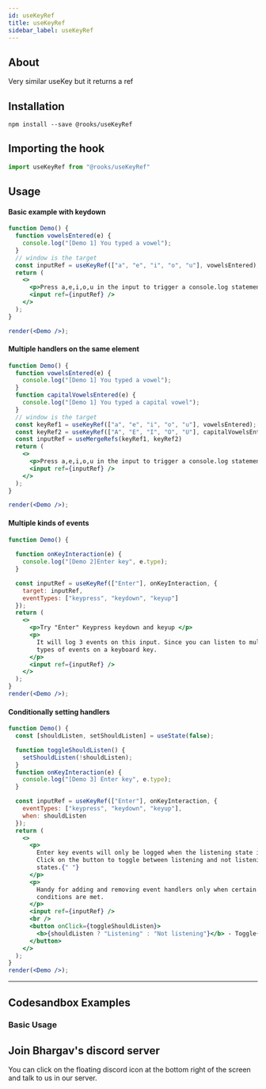 ```yaml
---
id: useKeyRef
title: useKeyRef
sidebar_label: useKeyRef
---
```



    

## About

Very similar useKey but it returns a ref

[//]: # "Main"

## Installation

    npm install --save @rooks/useKeyRef

## Importing the hook

```javascript
import useKeyRef from "@rooks/useKeyRef"
```

## Usage

#### Basic example with keydown

```jsx
function Demo() {
  function vowelsEntered(e) {
    console.log("[Demo 1] You typed a vowel");
  }
  // window is the target
  const inputRef = useKeyRef(["a", "e", "i", "o", "u"], vowelsEntered);
  return (
    <>
      <p>Press a,e,i,o,u in the input to trigger a console.log statement</p>
      <input ref={inputRef} />
    </>
  );
}

render(<Demo />);
```

#### Multiple handlers on the same element

```jsx
function Demo() {
  function vowelsEntered(e) {
    console.log("[Demo 1] You typed a vowel");
  }
  function capitalVowelsEntered(e) {
    console.log("[Demo 1] You typed a capital vowel");
  }
  // window is the target
  const keyRef1 = useKeyRef(["a", "e", "i", "o", "u"], vowelsEntered);
  const keyRef2 = useKeyRef(["A", "E", "I", "O", "U"], capitalVowelsEntered);
  const inputRef = useMergeRefs(keyRef1, keyRef2)
  return (
    <>
      <p>Press a,e,i,o,u in the input to trigger a console.log statement</p>
      <input ref={inputRef} />
    </>
  );
}

render(<Demo />);
```

#### Multiple kinds of events

```jsx
function Demo() {
  
  function onKeyInteraction(e) {
    console.log("[Demo 2]Enter key", e.type);
  }

  const inputRef = useKeyRef(["Enter"], onKeyInteraction, {
    target: inputRef,
    eventTypes: ["keypress", "keydown", "keyup"]
  });
  return (
    <>
      <p>Try "Enter" Keypress keydown and keyup </p>
      <p>
        It will log 3 events on this input. Since you can listen to multiple
        types of events on a keyboard key.
      </p>
      <input ref={inputRef} />
    </>
  );
}
render(<Demo />);
```

#### Conditionally setting handlers

```jsx
function Demo() {
  const [shouldListen, setShouldListen] = useState(false);

  function toggleShouldListen() {
    setShouldListen(!shouldListen);
  }
  function onKeyInteraction(e) {
    console.log("[Demo 3] Enter key", e.type);
  }

  const inputRef = useKeyRef(["Enter"], onKeyInteraction, {
    eventTypes: ["keypress", "keydown", "keyup"],
    when: shouldListen
  });
  return (
    <>
      <p>
        Enter key events will only be logged when the listening state is true.
        Click on the button to toggle between listening and not listening
        states.{" "}
      </p>
      <p>
        Handy for adding and removing event handlers only when certain
        conditions are met.
      </p>
      <input ref={inputRef} />
      <br />
      <button onClick={toggleShouldListen}>
        <b>{shouldListen ? "Listening" : "Not listening"}</b> - Toggle{" "}
      </button>
    </>
  );
}
render(<Demo />);
```


---

## Codesandbox Examples

### Basic Usage    



## Join Bhargav's discord server
You can click on the floating discord icon at the bottom right of the screen and talk to us in our server.

